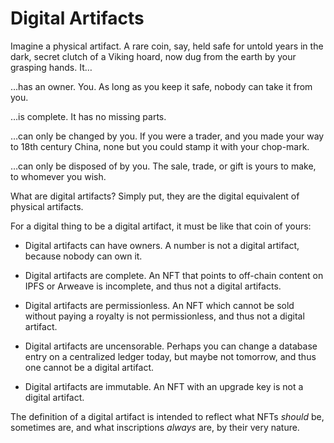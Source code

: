 Digital Artifacts
=================

Imagine a physical artifact. A rare coin, say, held safe for untold years in
the dark, secret clutch of a Viking hoard, now dug from the earth by your
grasping hands. It…

…has an owner. You. As long as you keep it safe, nobody can take it from you.

…is complete. It has no missing parts.

…can only be changed by you. If you were a trader, and you made your way to
18th century China, none but you could stamp it with your chop-mark.

…can only be disposed of by you. The sale, trade, or gift is yours to make,
to whomever you wish.

What are digital artifacts? Simply put, they are the digital equivalent of
physical artifacts.

For a digital thing to be a digital artifact, it must be like that coin of
yours:

- Digital artifacts can have owners. A number is not a digital artifact,
  because nobody can own it.

- Digital artifacts are complete. An NFT that points to off-chain content
  on IPFS or Arweave is incomplete, and thus not a digital artifacts.

- Digital artifacts are permissionless. An NFT which cannot be sold without
  paying a royalty is not permissionless, and thus not a digital artifact.

- Digital artifacts are uncensorable. Perhaps you can change a database entry
  on a centralized ledger today, but maybe not tomorrow, and thus one cannot be
  a digital artifact.

- Digital artifacts are immutable. An NFT with an upgrade key is not a digital
  artifact.

The definition of a digital artifact is intended to reflect what NFTs *should*
be, sometimes are, and what inscriptions *always* are, by their very nature.
